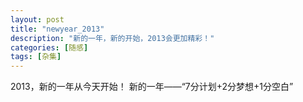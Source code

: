 ```yaml
---
layout: post
title: "newyear_2013"
description: "新的一年，新的开始，2013会更加精彩！"
categories: [随感]
tags: [杂集]
---
```


2013，新的一年从今天开始！
新的一年——“7分计划+2分梦想+1分空白”
